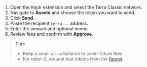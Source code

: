 1. Open the Keplr extension and select the Terra Classic network.
2. Navigate to **Assets** and choose the token you want to send.
3. Click **Send**.
4. Paste the recipient `terra...` address.
5. Enter the amount and optional memo.
6. Review fees and confirm with **Approve**.

> **Tips**
>
> - Keep a small `uluna` balance to cover future fees.
> - For rebel-2, request test tokens from the [faucet](https://t.me/tcrebelfaucet_bot).
